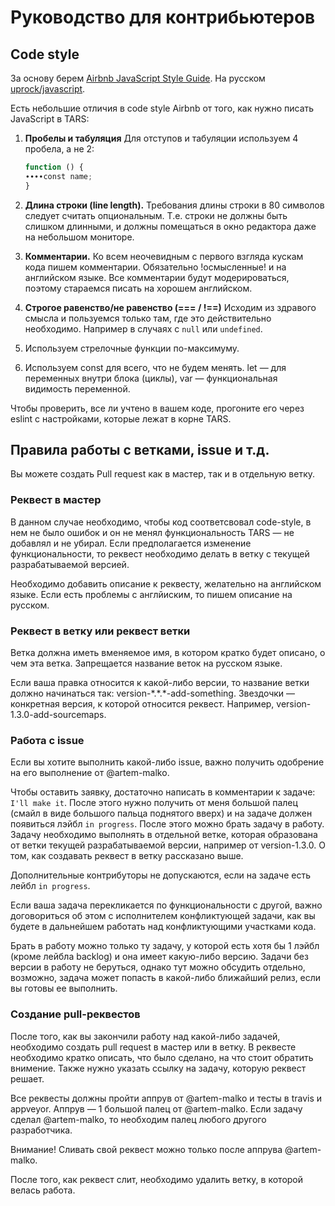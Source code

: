 # Руководство для контрибьютеров

## Code style

За основу берем [Airbnb JavaScript Style Guide](https://github.com/airbnb/javascript). На русском [uprock/javascript](https://github.com/uprock/javascript).

Есть небольшие отличия в code style Airbnb от того, как нужно писать JavaScript в TARS:

1. **Пробелы и табуляция** Для отступов и табуляции используем 4 пробела, а не 2:

    ```javascript
    function () {
    ∙∙∙∙const name;
    }
    ```

2. **Длина строки (line length).** Требования длины строки в 80 символов следует считать опциональным. Т.е. строки не должны быть слишком длинными, и должны помещаться в окно редактора даже на небольшом мониторе.
3. **Комментарии.** Ко всем неочевидным с первого взгляда кускам кода пишем комментарии. Обязательно !осмысленные! и на английском языке. Все комментарии будут модерироваться, поэтому стараемся писать на хорошем английском.
4. **Строгое равенство/не равенство (=== / !==)** Исходим из здравого смысла и пользуемся только там, где это действительно необходимо. Например в случаях с `null` или `undefined`.
5. Используем стрелочные функции по-максимуму.
6. Используем const для всего, что не будем менять. let — для переменных внутри блока (циклы), var — функциональная видимость переменной.

Чтобы проверить, все ли учтено в вашем коде, прогоните его через eslint с настройками, которые лежат в корне TARS.

## Правила работы с ветками, issue и т.д.

Вы можете создать Pull request как в мастер, так и в отдельную ветку.

### Реквест в мастер

В данном случае необходимо, чтобы код соответсвовал code-style, в нем не было ошибок и он не менял функциональность TARS — не добавлял и не убирал. Если предполагается изменение функциональности, то реквест необходимо делать в ветку с текущей разрабатываемой версией.

Необходимо добавить описание к реквесту, желательно на английском языке. Если есть проблемы с англйиским, то пишем описание на русском.

### Реквест в ветку или реквест ветки

Ветка должна иметь вменяемое имя, в котором кратко будет описано, о чем эта ветка. Запрещается название веток на русском языке.

Если ваша правка относится к какой-либо версии, то название ветки должно начинаться так: version-\*.\*.\*-add-something. Звездочки — конкретная версия, к которой относится реквест. Например, version-1.3.0-add-sourcemaps.

### Работа с issue

Если вы хотите выполнить какой-либо issue, важно получить одобрение на его выполнение от @artem-malko.

Чтобы оставить заявку, достаточно написать в комментарии к задаче: `I'll make it`. После этого нужно получить от меня большой палец (смайл в виде большого пальца поднятого вверх) и на задаче должен появиться лэйбл `in progress`. После этого можно брать задачу в работу. Задачу необходимо выполнять в отдельной ветке, которая образована от ветки текущей разрабатываемой версии, например от version-1.3.0. О том, как создавать реквест в ветку рассказано выше.

Дополнительные контрибуторы не допускаются, если на задаче есть лейбл `in progress`.

Если ваша задача перекликается по функциональности с другой, важно договориться об этом с исполнителем конфликтующей задачи, как вы будете в дальнейшем работать над конфликтующими участками кода.

Брать в работу можно только ту задачу, у которой есть хотя бы 1 лэйбл (кроме лейбла backlog) и она имеет какую-либо версию. Задачи без версии в работу не беруться, однако тут можно обсудить отдельно, возможно, задача может попасть в какой-либо ближайший релиз, если вы готовы ее выполнить.

### Создание pull-реквестов

После того, как вы закончили работу над какой-либо задачей, необходимо создать pull request в мастер или в ветку. В реквесте необходимо кратко описать, что было сделано, на что стоит обратить внимение. Также нужно указать ссылку на задачу, которую реквест решает.

Все реквесты должны пройти аппрув от @artem-malko и тесты в travis и appveyor. Аппрув — 1 большой палец от @artem-malko. Если задачу сделал @artem-malko, то необходим палец любого другого разработчика.

Внимание! Сливать свой реквест можно только после аппрува @artem-malko.

После того, как реквест слит, необходимо удалить ветку, в которой велась работа.
